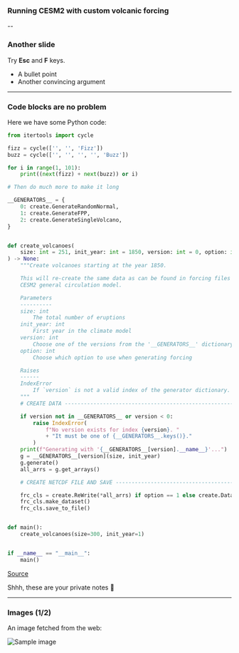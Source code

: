 <!-- .slide: data-background="#000000" -->

### Running CESM2 with custom volcanic forcing

--

<!-- .slide: data-background="#ff8888" -->

### Another slide

Try **Esc** and **F** keys.

- A bullet point
- Another convincing argument

---

<!-- .slide: data-background="https://github.com/engeir/presentations/blob/main/2022/uit-climate-meeting/AEROD_v_simple.png" -->

### Code blocks are no problem

Here we have some Python code:

```python
from itertools import cycle

fizz = cycle(['', '', 'Fizz'])
buzz = cycle(['', '', '', '', 'Buzz'])

for i in range(1, 101):
    print((next(fizz) + next(buzz)) or i)

# Then do much more to make it long

__GENERATORS__ = {
    0: create.GenerateRandomNormal,
    1: create.GenerateFPP,
    2: create.GenerateSingleVolcano,
}


def create_volcanoes(
    size: int = 251, init_year: int = 1850, version: int = 0, option: int = 0
) -> None:
    """Create volcanoes starting at the year 1850.

    This will re-create the same data as can be found in forcing files used within the
    CESM2 general circulation model.

    Parameters
    ----------
    size: int
        The total number of eruptions
    init_year: int
        First year in the climate model
    version: int
        Choose one of the versions from the '__GENERATORS__' dictionary
    option: int
        Choose which option to use when generating forcing

    Raises
    ------
    IndexError
        If `version` is not a valid index of the generator dictionary.
    """
    # CREATE DATA ---------------------------------------------------------------------- #

    if version not in __GENERATORS__ or version < 0:
        raise IndexError(
            f"No version exists for index {version}. "
            + "It must be one of {__GENERATORS__.keys()}."
        )
    print(f"Generating with '{__GENERATORS__[version].__name__}'...")
    g = __GENERATORS__[version](size, init_year)
    g.generate()
    all_arrs = g.get_arrays()

    # CREATE NETCDF FILE AND SAVE ------------------------------------------------------ #

    frc_cls = create.ReWrite(*all_arrs) if option == 1 else create.Data(*all_arrs)
    frc_cls.make_dataset()
    frc_cls.save_to_file()


def main():
    create_volcanoes(size=300, init_year=1)


if __name__ == "__main__":
    main()
```

[Source](https://github.com/olemb/nonsense/blob/master/fizzbuzz/itertools_cycle.py)

<aside class="notes">
    Shhh, these are your private notes 📝
</aside>

---

### Images (1/2)

An image fetched from the web:

![Sample image](https://upload.wikimedia.org/wikipedia/commons/thumb/4/4f/The_Young_Cicero_Reading.jpg/316px-The_Young_Cicero_Reading.jpg)
